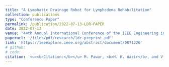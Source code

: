 ```yaml
---
title: "A Lymphatic Drainage Robot for Lymphedema Rehabilitation"
collection: publications
type: "Conference Paper"
permalink: /publication/2022-07-13-LDR-PAPER
date: 2022-07-13
venue: '44th Annual International Conference of the IEEE Engineering in Medicine & Biology Society (EMBC)'
paperurl: '/files/pdf/research/ldr-preprint.pdf'
link: 'https://ieeexplore.ieee.org/abstract/document/9871226'
# github:
# code:
citation: '<u><b>Citation:</b></u> M. Pawar, <b>H. K. Wazir</b>, and V. Kapila, "A lymphatic drainage robot for lymphedema rehabilitation," <i>in IEEE Engineering in Medicine & Biology Society</i>, 2022, pp. 2598-2601, doi: 10.1109/EMBC48229.2022.9871226'
---
```

